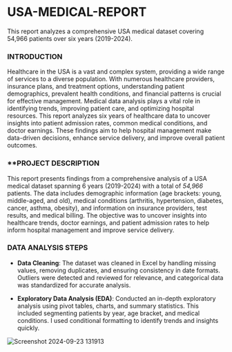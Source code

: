 # USA-MEDICAL-REPORT
This report analyzes a comprehensive USA medical dataset covering 54,966 patients over six years (2019-2024).

### **INTRODUCTION**

Healthcare in the USA is a vast and complex system, providing a wide range of services to a diverse population. With numerous healthcare providers, insurance plans, and treatment options, understanding patient demographics, prevalent health conditions, and financial patterns is crucial for effective management. Medical data analysis plays a vital role in identifying trends, improving patient care, and optimizing hospital resources. This report analyzes six years of healthcare data to uncover insights into patient admission rates, common medical conditions, and doctor earnings. These findings aim to help hospital management make data-driven decisions, enhance service delivery, and improve overall patient outcomes.

### **PROJECT DESCRIPTION

This report presents findings from a comprehensive analysis of a USA medical dataset spanning 6 years (2019-2024) with a total of *54,966* patients. The data includes demographic information (age brackets: young, middle-aged, and old), medical conditions (arthritis, hypertension, diabetes, cancer, asthma, obesity), and information on insurance providers, test results, and medical billing. The objective was to uncover insights into healthcare trends, doctor earnings, and patient admission rates to help inform hospital management and improve service delivery.

### DATA ANALYSIS STEPS

 - **Data Cleaning**: The dataset was cleaned in Excel by handling missing values, removing duplicates, and ensuring consistency in date formats. Outliers were detected and reviewed for relevance, and categorical 
     data was standardized for accurate analysis.

 - **Exploratory Data Analysis (EDA)**: Conducted an in-depth exploratory analysis using pivot tables, charts, and summary statistics. This included segmenting patients by year, age bracket, and medical 
     conditions. I used conditional formatting to identify trends and insights quickly.

![Screenshot 2024-09-23 131913](https://github.com/user-attachments/assets/84b44421-9163-4f30-84ba-6289f4b25fef)

   

